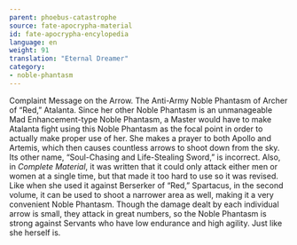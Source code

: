 ```yaml
---
parent: phoebus-catastrophe
source: fate-apocrypha-material
id: fate-apocrypha-encylopedia
language: en
weight: 91
translation: "Eternal Dreamer"
category:
- noble-phantasm
---
```


Complaint Message on the Arrow. The Anti-Army Noble Phantasm of Archer of “Red,” Atalanta. Since her other Noble Phantasm is an unmanageable Mad Enhancement-type Noble Phantasm, a Master would have to make Atalanta fight using this Noble Phantasm as the focal point in order to actually make proper use of her.
She makes a prayer to both Apollo and Artemis, which then causes countless arrows to shoot down from the sky. Its other name, “Soul-Chasing and Life-Stealing Sword,” is incorrect. Also, in *Complete Material*, it was written that it could only attack either men or women at a single time, but that made it too hard to use so it was revised.
Like when she used it against Berserker of “Red,” Spartacus, in the second volume, it can be used to shoot a narrower area as well, making it a very convenient Noble Phantasm. Though the damage dealt by each individual arrow is small, they attack in great numbers, so the Noble Phantasm is strong against Servants who have low endurance and high agility. Just like she herself is.
